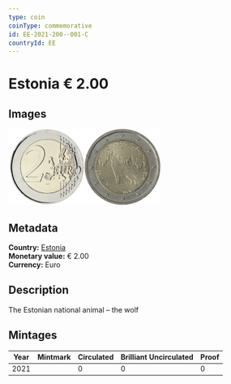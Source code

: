 ```yaml
---
type: coin
coinType: commemorative
id: EE-2021-200--001-C
countryId: EE
---
```


# Estonia € 2.00

## Images

<img src="../../Images/common-2007-200.png" height="150" alt="Front image"><img src="Images/EE-2021-200-001.png" height="150" alt="Back image">

## Metadata

**Country:** [Estonia](../../Countries/Estonia/index.md)\
**Monetary value:** € 2.00\
**Currency:** Euro

## Description
The Estonian national animal – the wolf

## Mintages

| Year | Mintmark | Circulated | Brilliant Uncirculated | Proof |
| ---- | -------- | ---------- | ---------------------- | ----- |
| 2021 | | 0 | 0 | 0 |
